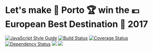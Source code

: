 # Let's make :city_sunrise: Porto :trophy: win the :euro: European Best Destination :tada: 2017
[![JavaScript Style Guide](https://img.shields.io/badge/code%20style-standard-brightgreen.svg)](http://standardjs.com/)
[![Build Status](https://travis-ci.org/hfreire/make-porto-win-european-best-destination-2017.svg?branch=master)](https://travis-ci.org/hfreire/make-porto-win-european-best-destination-2017)
[![Coverage Status](https://coveralls.io/repos/github/hfreire/make-porto-win-european-best-destination-2017/badge.svg?branch=master)](https://coveralls.io/github/hfreire/make-porto-win-european-best-destination-2017?branch=master)
[![Dependency Status](https://img.shields.io/david/hfreire/make-porto-win-european-best-destination-2017.svg?style=flat)](https://david-dm.org/hfreire/make-porto-win-european-best-destination-2017)
[![](https://img.shields.io/github/release/hfreire/make-porto-win-european-best-destination-2017.svg)](https://github.com/hfreire/make-porto-win-european-best-destination-2017/releases)
[![](https://img.shields.io/badge/license-MIT-blue.svg)](LICENSE)
